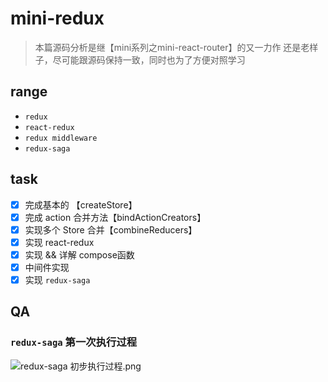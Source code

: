 # mini-redux

> 本篇源码分析是继【mini系列之mini-react-router】的又一力作
> 还是老样子，尽可能跟源码保持一致，同时也为了方便对照学习

## range

- `redux`
- `react-redux`
- `redux middleware`
- `redux-saga`

## task

- [x] 完成基本的 【createStore】
- [x] 完成 action 合并方法【bindActionCreators】
- [x] 实现多个 Store 合并【combineReducers】
- [x] 实现 react-redux
- [x] 实现 && 详解 compose函数
- [x] 中间件实现
- [x] 实现 `redux-saga`

## QA

### `redux-saga` 第一次执行过程

![redux-saga 初步执行过程.png](images%2Fredux-saga%20%B3%F5%B2%BD%D6%B4%D0%D0%B9%FD%B3%CC.png)

